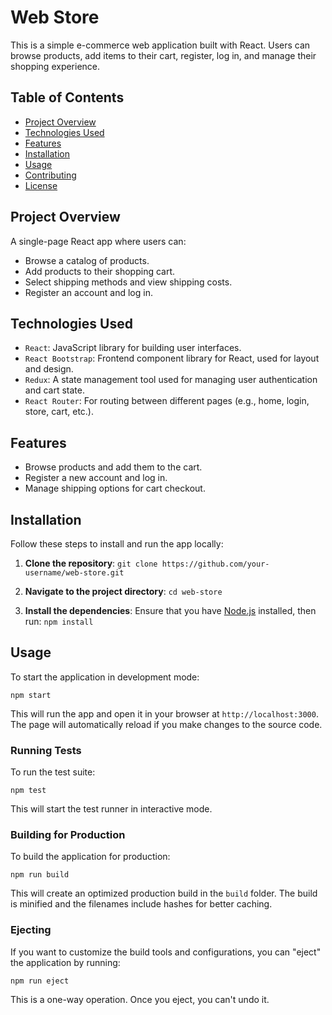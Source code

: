 # Web Store

This is a simple e-commerce web application built with React. Users can browse products, add items to their cart, register, log in, and manage their shopping experience.

## Table of Contents
- [Project Overview](#project-overview)
- [Technologies Used](#technologies-used)
- [Features](#features)
- [Installation](#installation)
- [Usage](#usage)
- [Contributing](#contributing)
- [License](#license)

## Project Overview

A single-page React app where users can:
- Browse a catalog of products.
- Add products to their shopping cart.
- Select shipping methods and view shipping costs.
- Register an account and log in.

## Technologies Used
- `React`: JavaScript library for building user interfaces.
- `React Bootstrap`: Frontend component library for React, used for layout and design.
- `Redux`: A state management tool used for managing user authentication and cart state.
- `React Router`: For routing between different pages (e.g., home, login, store, cart, etc.).

## Features
- Browse products and add them to the cart.
- Register a new account and log in.
- Manage shipping options for cart checkout.

## Installation

Follow these steps to install and run the app locally:

1. **Clone the repository**:
   `git clone https://github.com/your-username/web-store.git`

2. **Navigate to the project directory**:
   `cd web-store`

3. **Install the dependencies**:
   Ensure that you have [Node.js](https://nodejs.org/) installed, then run:
   `npm install`

## Usage

To start the application in development mode:

`npm start`

This will run the app and open it in your browser at `http://localhost:3000`. The page will automatically reload if you make changes to the source code.

### Running Tests

To run the test suite:

`npm test`

This will start the test runner in interactive mode.

### Building for Production

To build the application for production:

`npm run build`

This will create an optimized production build in the `build` folder. The build is minified and the filenames include hashes for better caching.

### Ejecting

If you want to customize the build tools and configurations, you can "eject" the application by running:

`npm run eject`

This is a one-way operation. Once you eject, you can't undo it.